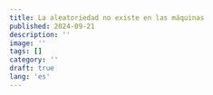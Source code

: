 ```yaml
---
title: La aleatoriedad no existe en las máquinas
published: 2024-09-21
description: ''
image: ''
tags: []
category: ''
draft: true 
lang: 'es'
---
```

